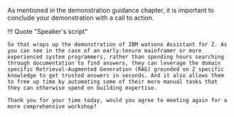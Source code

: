 As mentioned in the demonstration guidance chapter, it is important to conclude your demonstration with a call to action.

!!! Quote "Speaker's script"

    So that wraps up the demonstration of IBM watsonx Assistant for Z. As you can see in the case of an early-tenure mainframer or more experienced system programmers, rather than spending hours searching through documentation to find answers, they can leverage the domain specific Retrieval-Augmented Generation (RAG) grounded on Z specific knowledge to get trusted answers in seconds. And it also allows them to free up time by automating some of their more manual tasks that they can otherwise spend on building expertise. 

    Thank you for your time today, would you agree to meeting again for a more comprehensive workshop?
